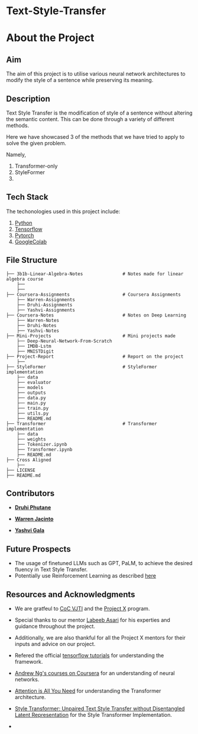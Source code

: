 # Text-Style-Transfer

# About the Project

## Aim
The aim of this project is to utilise various neural network architectures to modify the style of a sentence while preserving its meaning.

## Description
Text Style Transfer is the modification of style of a sentence without altering the semantic content. This can be done through a variety of different methods. 

Here we have showcased 3 of the methods that we have tried to apply to solve the given problem.

Namely,
1. Transformer-only
2. StyleFormer
3. 

## Tech Stack
The techonologies used in this project include:
1. [Python](https://www.python.org/)
2. [Tensorflow](https://www.tensorflow.org/)
3. [Pytorch](https://pytorch.org/)
4. [GoogleColab](https://colab.google/)

## File Structure
    ├── 3b1b-Linear-Algebra-Notes               # Notes made for linear algebra course
        ├── 
        ├── 
    ├── Coursera-Assignments                    # Coursera Assignments
        ├── Warren-Assignments
        ├── Druhi-Assignments
        ├── Yashvi-Assignments
    ├── Coursera-Notes                          # Notes on Deep Learning
        ├── Warren-Notes
        ├── Druhi-Notes
        ├── Yashvi-Notes
    ├── Mini-Projects                           # Mini projects made
        ├── Deep-Neural-Network-From-Scratch
        ├── IMDB-Lstm
        ├── MNISTDigit
    ├── Project-Report                          # Report on the project
        ├──  
    ├── StyleFormer                             # StyleFormer implementation
        ├── data
        ├── evaluator
        ├── models
        ├── outputs
        ├── data.py
        ├── main.py
        ├── train.py
        ├── utils.py
        ├── README.md
    ├── Transformer                             # Transformer implementation
        ├── data
        ├── weights
        ├── Tokenizer.ipynb
        ├── Transformer.ipynb
        ├── README.md
    ├── Cross Aligned 
        ├── 
    ├── LICENSE                            
    ├── README.md                          

## Contributors
* **[Druhi Phutane](https://github.com/druhi021204)**

* **[Warren Jacinto](https://github.com/DeadSpheroid)**

* **[Yashvi Gala](https://github.com/Yashvi-Gala09)**

## Future Prospects
* The usage of finetuned LLMs such as GPT, PaLM, to achieve the desired fluency in Text Style Transfer.
* Potentially use Reinforcement Learning as described [here](https://github.com/luofuli/DualRL/)

## Resources and Acknowledgments
* We are gratfeul to [CoC VJTI](https://github.com/CommunityOfCoders) and the [Project X](https://github.com/CommunityOfCoders/Project-X-2023) program.

* Special thanks to our mentor [Labeeb Asari](https://github.com/labeeb-7z) for his experties and guidance throughout the project.

* Additionally, we are also thankful for all the Project X mentors for their inputs and advice on our project.

* Refered the official [tensorflow tutorials](https://www.tensorflow.org/tutorials) for understanding the framework.

* [Andrew Ng's courses on Coursera](https://www.coursera.org/specializations/deep-learning) for an understanding of neural networks.

* [Attention is All You Need](https://arxiv.org/abs/1706.03762) for understanding the Transformer architecture.

* [Style Transformer: Unpaired Text Style Transfer without Disentangled Latent Representation](https://arxiv.org/abs/1905.05621) for the Style Transformer Implementation.

* 

